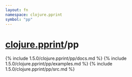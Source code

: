 ```yaml
---
layout: fn
namespace: clojure.pprint
symbol: "pp"
---
```


# [clojure.pprint](../)/pp

{% include 1.5.0/clojure.pprint/pp/docs.md %}
{% include 1.5.0/clojure.pprint/pp/examples.md %}
{% include 1.5.0/clojure.pprint/pp/src.md %}

